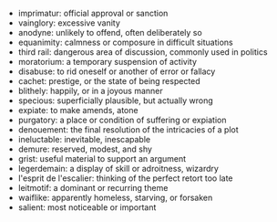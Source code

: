 * imprimatur: official approval or sanction
* vainglory: excessive vanity
* anodyne: unlikely to offend, often deliberately so
* equanimity: calmness or composure in difficult situations
* third rail: dangerous area of discussion, commonly used in politics
* moratorium: a temporary suspension of activity
* disabuse: to rid oneself or another of error or fallacy
* cachet: prestige, or the state of being respected
* blithely: happily, or in a joyous manner
* specious: superficially plausible, but actually wrong
* expiate: to make amends, atone
* purgatory: a place or condition of suffering or expiation
* denouement: the final resolution of the intricacies of a plot
* ineluctable: inevitable, inescapable
* demure: reserved, modest, and shy
* grist: useful material to support an argument
* legerdemain: a display of skill or adroitness, wizardry
* l'esprit de l'escalier: thinking of the perfect retort too late
* leitmotif: a dominant or recurring theme
* waiflike: apparently homeless, starving, or forsaken
* salient: most noticeable or important
